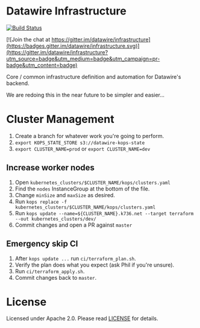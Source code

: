 # Datawire Infrastructure

[![Build Status](https://travis-ci.org/datawire/infrastructure.svg?branch=master)](https://travis-ci.org/datawire/infrastructure)

[![Join the chat at https://gitter.im/datawire/infrastructure](https://badges.gitter.im/datawire/infrastructure.svg)](https://gitter.im/datawire/infrastructure?utm_source=badge&utm_medium=badge&utm_campaign=pr-badge&utm_content=badge)

Core / common infrastructure definition and automation for Datawire's backend.

We are redoing this in the near future to be simpler and easier...

# Cluster Management

1. Create a branch for whatever work you're going to perform.
2. `export KOPS_STATE_STORE s3://datawire-kops-state`
3. `export CLUSTER_NAME=prod` or `export CLUSTER_NAME=dev`

## Increase worker nodes

1. Open `kubernetes_clusters/$CLUSTER_NAME/kops/clusters.yaml`
2. Find the `nodes` InstanceGroup at the bottom of the file.
3. Change `minSize` and `maxSize` as desired.
4. Run `kops replace -f kubernetes_clusters/$CLUSTER_NAME/kops/clusters.yaml`
5. Run `kops update --name=${CLUSTER_NAME}.k736.net --target terraform --out kubernetes_clusters/dev/`
6. Commit changes and open a PR against `master`

## Emergency skip CI

1. After `kops update ...` run `ci/terraform_plan.sh`.
2. Verify the plan does what you expect (ask Phil if you're unsure).
3. Run `ci/terraform_apply.sh`.
4. Commit changes back to `master`.

# License

Licensed under Apache 2.0. Please read [LICENSE](LICENSE) for details.
